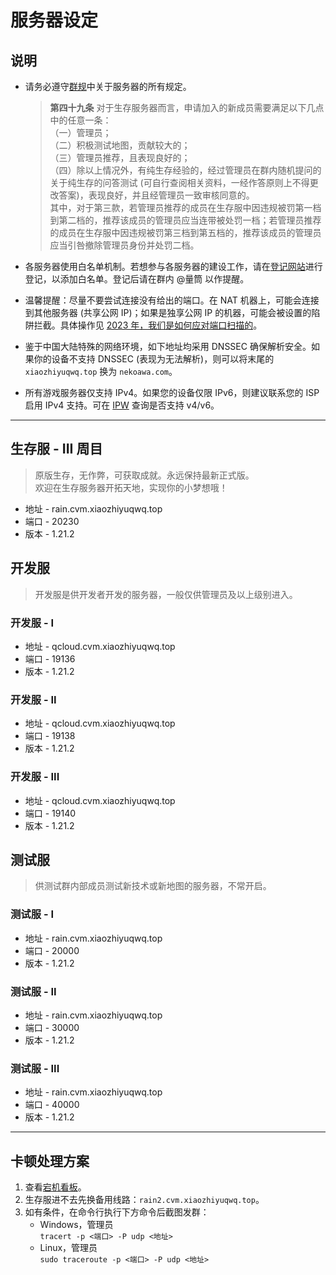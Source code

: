 # 服务器设定

## 说明

- 请务必遵守[群规](rules.md)中关于服务器的所有规定。  
  > **第四十九条** 对于生存服务器而言，申请加入的新成员需要满足以下几点中的任意一条：  
  （一）管理员；  
  （二）积极测试地图，贡献较大的；  
  （三）管理员推荐，且表现良好的；  
  （四）除以上情况外，有纯生存经验的，经过管理员在群内随机提问的关于纯生存的问答测试 (可自行查阅相关资料，一经作答原则上不得更改答案)，表现良好，并且经管理员一致审核同意的。  
  其中，对于第三款，若管理员推荐的成员在生存服中因违规被罚第一档到第二档的，推荐该成员的管理员应当连带被处罚一档；若管理员推荐的成员在生存服中因违规被罚第三档到第五档的，推荐该成员的管理员应当引咎撤除管理员身份并处罚二档。

- 各服务器使用白名单机制。若想参与各服务器的建设工作，请在[登记网站](https://docs.qq.com/sheet/DSnFwckZ2RE1SYXp0)进行登记，以添加白名单。登记后请在群内 @量筒 以作提醒。
- 温馨提醒：尽量不要尝试连接没有给出的端口。在 NAT 机器上，可能会连接到其他服务器 (共享公网 IP)；如果是独享公网 IP 的机器，可能会被设置的陷阱拦截。具体操作见 [2023 年，我们是如何应对端口扫描的](../archives/2023_port_scanning_solution.md)。
- 鉴于中国大陆特殊的网络环境，如下地址均采用 DNSSEC 确保解析安全。如果你的设备不支持 DNSSEC (表现为无法解析)，则可以将末尾的 `xiaozhiyuqwq.top` 换为 `nekoawa.com`。
- 所有游戏服务器仅支持 IPv4。如果您的设备仅限 IPv6，则建议联系您的 ISP 启用 IPv4 支持。可在 [IPW](https://ipw.cn/) 查询是否支持 v4/v6。

---

## 生存服 - III 周目

> 原版生存，无作弊，可获取成就。永远保持最新正式版。  
  欢迎在生存服务器开拓天地，实现你的小梦想哦！

- 地址 - rain.cvm.xiaozhiyuqwq.top
- 端口 - 20230
- 版本 - 1.21.2

## 开发服

> 开发服是供开发者开发的服务器，一般仅供管理员及以上级别进入。

### 开发服 - I

- 地址 - qcloud.cvm.xiaozhiyuqwq.top
- 端口 - 19136
- 版本 - 1.21.2

### 开发服 - II

- 地址 - qcloud.cvm.xiaozhiyuqwq.top
- 端口 - 19138
- 版本 - 1.21.2

### 开发服 - III

- 地址 - qcloud.cvm.xiaozhiyuqwq.top
- 端口 - 19140
- 版本 - 1.21.2

## 测试服

> 供测试群内部成员测试新技术或新地图的服务器，不常开启。

### 测试服 - I

- 地址 - rain.cvm.xiaozhiyuqwq.top
- 端口 - 20000
- 版本 - 1.21.2

### 测试服 - II

- 地址 - rain.cvm.xiaozhiyuqwq.top
- 端口 - 30000
- 版本 - 1.21.2

### 测试服 - III

- 地址 - rain.cvm.xiaozhiyuqwq.top
- 端口 - 40000
- 版本 - 1.21.2

---

## 卡顿处理方案

1. 查看[宕机看板](https://status.nekoawa.com/)。
2. 生存服进不去先换备用线路：`rain2.cvm.xiaozhiyuqwq.top`。
3. 如有条件，在命令行执行下方命令后截图发群：  
   - Windows，管理员  
     `tracert -p <端口> -P udp <地址>`  
   - Linux，管理员  
     `sudo traceroute -p <端口> -P udp <地址>`

